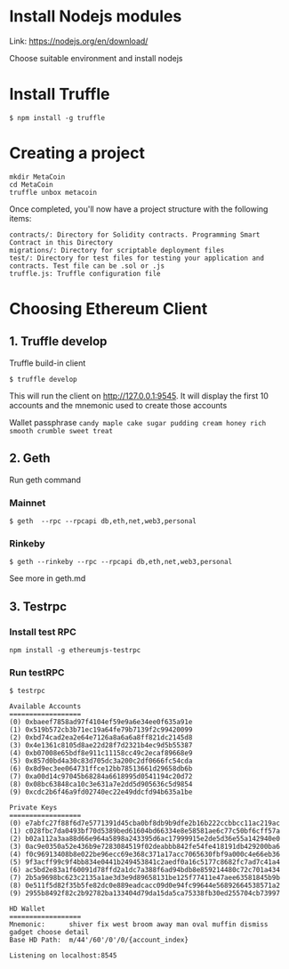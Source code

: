 # Install Nodejs modules

Link: https://nodejs.org/en/download/

Choose suitable environment and install nodejs

# Install Truffle

`$ npm install -g truffle`

# Creating a project

```
mkdir MetaCoin
cd MetaCoin
truffle unbox metacoin
```

Once completed, you'll now have a project structure with the following items:

```
contracts/: Directory for Solidity contracts. Programming Smart Contract in this Directory
migrations/: Directory for scriptable deployment files
test/: Directory for test files for testing your application and contracts. Test file can be .sol or .js
truffle.js: Truffle configuration file
```
# Choosing Ethereum Client
## 1. Truffle develop
Truffle build-in client

`$ truffle develop`

This will run the client on http://127.0.0.1:9545. It will display the first 10 accounts and the mnemonic used to create those accounts

Wallet passphrase
`candy maple cake sugar pudding cream honey rich smooth crumble sweet treat`

## 2. Geth
Run geth command

### Mainnet
`$ geth  --rpc --rpcapi db,eth,net,web3,personal`

### Rinkeby
`$ geth --rinkeby --rpc --rpcapi db,eth,net,web3,personal`

See more in geth.md
## 3. Testrpc
### Install test RPC
`npm install -g ethereumjs-testrpc`

### Run testRPC
`$ testrpc`
```
Available Accounts
==================
(0) 0xbaeef7858ad97f4104ef59e9a6e34ee0f635a91e
(1) 0x519b572cb3b71ec19a64fe79b7139f2c99420099
(2) 0xbd74cad2ea2e64e7126a8a6a6a8ff821dc2145d8
(3) 0x4e1361c8105d8ae22d28f7d2321b4ec9d5b55387
(4) 0xb07008e65bdf8e911c11158cc49c2ecaf89668e9
(5) 0x857d0bd4a30c83d705dc3a200c2df0666fc54cda
(6) 0x8d9ec3ee064731ffce12bb78513661d29658db6b
(7) 0xa00d14c97045b68284a6618995d0541194c20d72
(8) 0x08bc63848ca10c3e631a7e2dd5d905636c5d9854
(9) 0xcdc2b6f46a9fd02740ec22e49ddcfd94b635a1be

Private Keys
==================
(0) e7abfc27f88f6d7e5771391d45cba0bf8db9b9dfe2b16b222ccbbcc11ac219ac
(1) c028fbc7da0493bf70d5389bed61604bd66334e8e58581ae6c77c50bf6cff57a
(2) b02a112a3aa88d66e964a5898a243395d6ac17999915e2de5d36e55a142940e0
(3) 0ac9e0350a52e436b9e7283084519f02deabbb842fe54fe418191db429200ba6
(4) f0c96913408b8e022be96ecc69e368c371a17acc7065630fbf9a000c4e66eb36
(5) 9f3acff99c9f4bb834e0441b249453841c2aedf0a16c5177c8682fc7ad7c41a4
(6) ac5bd2e83a1f60091d78ffd2a1dc7a388f6ad94bdb8e859214480c72c701a434
(7) 2b5a9698bc623c2135a1ae3d3e9d89658131be125f77411e47aee63581845b9b
(8) 0e511f5d82f35b5fe82dc0e889eadcacc09d0e94fc99644e56892664538571a2
(9) 2955b8492f82c2b92782ba133404d79da15da5ca75338fb30ed255704cb73997

HD Wallet
==================
Mnemonic:      shiver fix west broom away man oval muffin dismiss gadget choose detail
Base HD Path:  m/44'/60'/0'/0/{account_index}

Listening on localhost:8545
```

